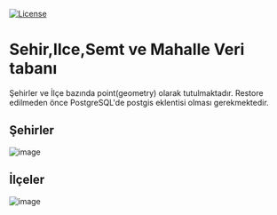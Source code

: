 [![License](https://img.shields.io/badge/License-Apache%202.0-blue.svg)](https://opensource.org/licenses/Apache-2.0)
# Sehir,Ilce,Semt ve Mahalle Veri tabanı
Şehirler ve İlçe bazında point(geometry) olarak  tutulmaktadır. Restore edilmeden önce PostgreSQL'de postgis eklentisi olması gerekmektedir.

## Şehirler
![image](https://user-images.githubusercontent.com/3184333/119259325-6c577b00-bbd6-11eb-8621-a4a687c90921.png)

## İlçeler
![image](https://user-images.githubusercontent.com/3184333/119259342-809b7800-bbd6-11eb-9175-b5c3de0ea09b.png)
